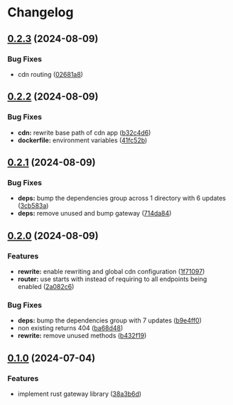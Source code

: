 # Changelog

## [0.2.3](https://github.com/majksa-dev/frontend-gateway/compare/v0.2.2...v0.2.3) (2024-08-09)


### Bug Fixes

* cdn routing ([02681a8](https://github.com/majksa-dev/frontend-gateway/commit/02681a8f82e75d884e8b885e9e4e6e299304fed8))

## [0.2.2](https://github.com/majksa-dev/frontend-gateway/compare/v0.2.1...v0.2.2) (2024-08-09)


### Bug Fixes

* **cdn:** rewrite base path of cdn app ([b32c4d6](https://github.com/majksa-dev/frontend-gateway/commit/b32c4d6ce3170feee39064b7bc12e03f333ecebe))
* **dockerfile:** environment variables ([41fc52b](https://github.com/majksa-dev/frontend-gateway/commit/41fc52b256204cf58975126af21011d38425136e))

## [0.2.1](https://github.com/majksa-dev/frontend-gateway/compare/v0.2.0...v0.2.1) (2024-08-09)


### Bug Fixes

* **deps:** bump the dependencies group across 1 directory with 6 updates ([3cb583a](https://github.com/majksa-dev/frontend-gateway/commit/3cb583a38260751dbce3b59167e2468289a00f3c))
* **deps:** remove unused and bump gateway ([714da84](https://github.com/majksa-dev/frontend-gateway/commit/714da846f1cfb1420a1fba0b8ec1f5b7b4eceb14))

## [0.2.0](https://github.com/majksa-dev/frontend-gateway/compare/v0.1.0...v0.2.0) (2024-08-09)


### Features

* **rewrite:** enable rewriting and global cdn configuration ([1f71097](https://github.com/majksa-dev/frontend-gateway/commit/1f7109787c1d96a9057c997b49baaef339061da2))
* **router:** use starts with instead of requiring to all endpoints being enabled ([2a082c6](https://github.com/majksa-dev/frontend-gateway/commit/2a082c6d7f2c336b05f219d98b237720bd9c7eac))


### Bug Fixes

* **deps:** bump the dependencies group with 7 updates ([b9e4ff0](https://github.com/majksa-dev/frontend-gateway/commit/b9e4ff09034b84d010107d9bbcf13aa7b8d21159))
* non existing returns 404 ([ba68d48](https://github.com/majksa-dev/frontend-gateway/commit/ba68d48a79068323d3a284bd19d5ef3bfd7f4aa4))
* **rewrite:** remove unused methods ([b432f19](https://github.com/majksa-dev/frontend-gateway/commit/b432f190bb2cc303e17b5c8f9cb746cf6ad94f54))

## [0.1.0](https://github.com/majksa-dev/frontend-gateway/compare/v0.0.1...v0.1.0) (2024-07-04)


### Features

* implement rust gateway library ([38a3b6d](https://github.com/majksa-dev/frontend-gateway/commit/38a3b6d076e2fa556a407aeb04050e2fbd785d52))
